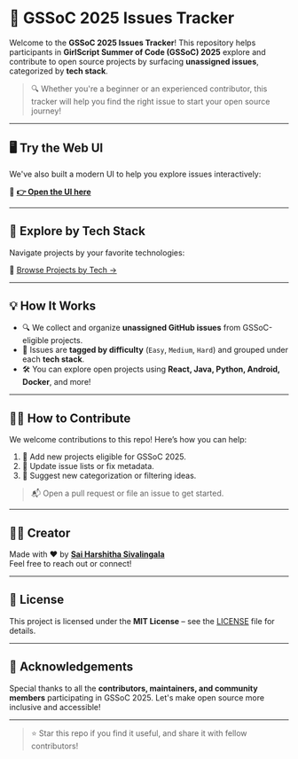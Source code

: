 # 🚀 GSSoC 2025 Issues Tracker

Welcome to the **GSSoC 2025 Issues Tracker**! This repository helps participants in **GirlScript Summer of Code (GSSoC) 2025** explore and contribute to open source projects by surfacing **unassigned issues**, categorized by **tech stack**.

> 🔍 Whether you're a beginner or an experienced contributor, this tracker will help you find the right issue to start your open source journey!

---


## 🖥️ Try the Web UI

We've also built a modern UI to help you explore issues interactively:

🔗 **[👉 Open the UI here](https://gssoc2025.vercel.app/)**

---


## 🧭 Explore by Tech Stack

Navigate projects by your favorite technologies:

📂 [Browse Projects by Tech →](issues/index.md)

---

## 💡 How It Works

- 🔍 We collect and organize **unassigned GitHub issues** from GSSoC-eligible projects.
- 🧠 Issues are **tagged by difficulty** (`Easy`, `Medium`, `Hard`) and grouped under each **tech stack**.
- 🛠️ You can explore open projects using **React, Java, Python, Android, Docker**, and more!

---

## 👩‍💻 How to Contribute

We welcome contributions to this repo! Here’s how you can help:

1. 📡 Add new projects eligible for GSSoC 2025.
2. 🔄 Update issue lists or fix metadata.
3. 🧠 Suggest new categorization or filtering ideas.

> 📬 Open a pull request or file an issue to get started.

---

## 👨‍💻 Creator

Made with ❤️ by **[Sai Harshitha Sivalingala](https://github.com/HarshithaSivalingala)**  
Feel free to reach out or connect!

---


## 📄 License

This project is licensed under the **MIT License** – see the [LICENSE](LICENSE) file for details.

---

## 🙌 Acknowledgements

Special thanks to all the **contributors, maintainers, and community members** participating in GSSoC 2025. Let's make open source more inclusive and accessible!

---

> ⭐ Star this repo if you find it useful, and share it with fellow contributors!
